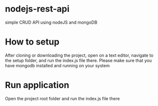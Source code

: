 # nodejs-rest-api
simple CRUD API using nodeJS and mongoDB


# How to setup
After cloning or downloading the project, open on a text editor, navigate to the setup folder, and run the index.js file there. Please make sure that you have mongodb installed and running on your system

# Run application
Open the project root folder and run the index.js file there
